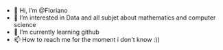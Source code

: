 - 👋 Hi, I’m @Floriano
- 👀 I’m interested in Data and all subjet about mathematics and computer science 
- 🌱 I’m currently learning github 
- 📫 How to reach me for the moment i don't know :))

<!---
Floriano97/Floriano97 is a ✨ special ✨ repository because its `README.md` (this file) appears on your GitHub profile.
You can click the Preview link to take a look at your changes.
--->

